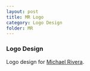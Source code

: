 ```yaml
---
layout: post
title: MR Logo
category: Logo Design
folder: MR
---
```

### Logo Design
Logo design for [Michael Rivera](https://mikeriv.com/ "Michael's Homepage").
